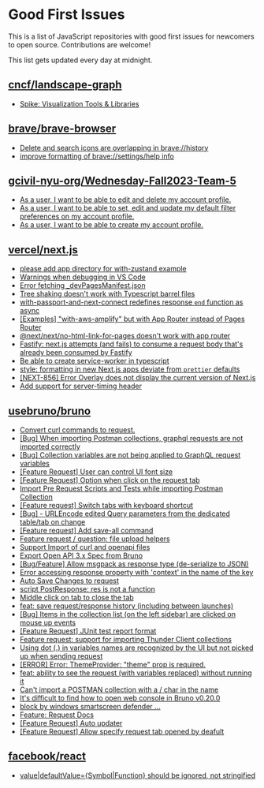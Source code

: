 # Good First Issues

This is a list of JavaScript repositories with good first issues for newcomers to open source. Contributions are welcome!

This list gets updated every day at midnight.

## [cncf/landscape-graph](https://github.com/cncf/landscape-graph)

- [Spike: Visualization Tools & Libraries](https://github.com/cncf/landscape-graph/issues/72)

## [brave/brave-browser](https://github.com/brave/brave-browser)

- [Delete and search icons are overlapping in brave://history](https://github.com/brave/brave-browser/issues/32399)
- [improve formatting of brave://settings/help info](https://github.com/brave/brave-browser/issues/2560)

## [gcivil-nyu-org/Wednesday-Fall2023-Team-5](https://github.com/gcivil-nyu-org/Wednesday-Fall2023-Team-5)

- [As a user, I want to be able to edit and delete my account profile.](https://github.com/gcivil-nyu-org/Wednesday-Fall2023-Team-5/issues/18)
- [As a user, I want to be able to set, edit and update my default filter preferences on my account profile.](https://github.com/gcivil-nyu-org/Wednesday-Fall2023-Team-5/issues/9)
- [As a user, I want to be able to create my account profile.](https://github.com/gcivil-nyu-org/Wednesday-Fall2023-Team-5/issues/7)

## [vercel/next.js](https://github.com/vercel/next.js)

- [please add app directory for with-zustand example](https://github.com/vercel/next.js/issues/52858)
- [Warnings when debugging in VS Code](https://github.com/vercel/next.js/issues/24349)
- [Error fetching _devPagesManifest.json](https://github.com/vercel/next.js/issues/17274)
- [Tree shaking doesn't work with Typescript barrel files](https://github.com/vercel/next.js/issues/12557)
- [with-passport-and-next-connect redefines response `end` function as async](https://github.com/vercel/next.js/issues/51628)
- [[Examples] "with-aws-amplify" but with App Router instead of Pages Router](https://github.com/vercel/next.js/issues/57127)
- [@next/next/no-html-link-for-pages doesn't work with app router](https://github.com/vercel/next.js/issues/51742)
- [Fastify: next.js attempts (and fails) to consume a request body that's already been consumed by Fastify](https://github.com/vercel/next.js/issues/24894)
- [Be able to create service-worker in typescript](https://github.com/vercel/next.js/issues/33863)
- [style: formatting in new Next.js apps deviate from `prettier` defaults](https://github.com/vercel/next.js/issues/54402)
- [[NEXT-856] Error Overlay does not display the current version of Next.js](https://github.com/vercel/next.js/issues/47124)
- [Add support for server-timing header](https://github.com/vercel/next.js/issues/12382)

## [usebruno/bruno](https://github.com/usebruno/bruno)

- [Convert curl commands to request.](https://github.com/usebruno/bruno/issues/338)
- [[Bug] When importing Postman collections, graphql requests are not imported correctly](https://github.com/usebruno/bruno/issues/790)
- [[Bug] Collection variables are not being applied to GraphQL request variables](https://github.com/usebruno/bruno/issues/789)
- [[Feature Request] User can control UI font size](https://github.com/usebruno/bruno/issues/713)
- [[Feature Request] Option when click on the request tab](https://github.com/usebruno/bruno/issues/715)
- [Import Pre Request Scripts and Tests while importing Postman Collection](https://github.com/usebruno/bruno/issues/144)
- [[Feature request] Switch tabs with keyboard shortcut](https://github.com/usebruno/bruno/issues/736)
- [[Bug] - URLEncode edited Query parameters from the dedicated table/tab on change](https://github.com/usebruno/bruno/issues/732)
- [[Feature request] Add save-all command](https://github.com/usebruno/bruno/issues/737)
- [Feature request / question: file upload helpers](https://github.com/usebruno/bruno/issues/195)
- [Support Import of curl and openapi files](https://github.com/usebruno/bruno/issues/194)
- [Export Open API 3.x Spec from Bruno](https://github.com/usebruno/bruno/issues/502)
- [[Bug/Feature] Allow msgpack as response type (de-serialize to JSON)](https://github.com/usebruno/bruno/issues/372)
- [Error accessing response property with 'context' in the name of the key](https://github.com/usebruno/bruno/issues/521)
- [Auto Save Changes to request](https://github.com/usebruno/bruno/issues/142)
- [script PostResponse: res is not a function ](https://github.com/usebruno/bruno/issues/481)
- [Middle click on tab to close the tab](https://github.com/usebruno/bruno/issues/485)
- [feat: save request/response history (including between launches)](https://github.com/usebruno/bruno/issues/411)
- [[Bug] Items in the collection list (on the left sidebar) are clicked on mouse up events](https://github.com/usebruno/bruno/issues/509)
- [[Feature Request] JUnit test report format](https://github.com/usebruno/bruno/issues/503)
- [Feature request: support for importing Thunder Client collections](https://github.com/usebruno/bruno/issues/511)
- [Using dot (.) in variables names are recognized by the UI but not picked up when sending request](https://github.com/usebruno/bruno/issues/345)
- [[ERROR] Error: ThemeProvider: "theme" prop is required.](https://github.com/usebruno/bruno/issues/482)
- [feat: ability to see the request (with variables replaced) without running it](https://github.com/usebruno/bruno/issues/418)
- [Can't import a POSTMAN collection with a / char in the name](https://github.com/usebruno/bruno/issues/219)
- [It's difficult to find how to open web console in Bruno v0.20.0](https://github.com/usebruno/bruno/issues/440)
- [block by windows smartscreen defender ...](https://github.com/usebruno/bruno/issues/406)
- [Feature: Request Docs](https://github.com/usebruno/bruno/issues/361)
- [[Feature Request] Auto updater](https://github.com/usebruno/bruno/issues/103)
- [[Feature Request] Allow specify request tab opened by deafult](https://github.com/usebruno/bruno/issues/332)

## [facebook/react](https://github.com/facebook/react)

- [value|defaultValue={Symbol|Function} should be ignored, not stringified](https://github.com/facebook/react/issues/11734)


